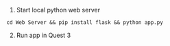 1. Start local python web server

```
cd Web Server && pip install flask && python app.py
```

2. Run app in Quest 3